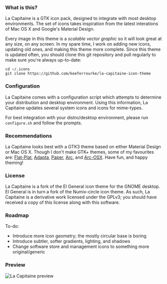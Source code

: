 ### What is this?
La Capitaine is a GTK icon pack, designed to integrate with most desktop environments. The set of icons takes inspiration from the latest interations of Mac OS X and Google's Material Design.

Every image in this theme is a _scalable vector graphic_ so it will look great at any size, on any screen. In my spare time, I work on adding new icons, updating old ones, and making this theme more complete. Since this theme is updated often, you should clone this git repository and pull regularly to make sure you're always up-to-date:

    cd ~/.icons
    git clone https://github.com/keeferrourke/la-capitaine-icon-theme

### Configuration
La Capitaine comes with a configuration script which attempts to determine your distribution and desktop environment. Using this information, La Capitaine updates several system icons and icons for mime-types.

For best integration with your distro/desktop environment, please run `configure.sh` and follow the prompts.

### Recommendations
La Capitaine looks best with a GTK3 theme based on either Material Design or Mac OS X. Though I don't make GTK+ themes, some of my favourites are: [Flat-Plat](http://gnome-look.org/content/show.php/Flat-Plat?content=167704), [Adapta](https://github.com/tista500/Adapta), [Paper](https://snwh.org/paper/theme), [Arc](https://github.com/horst3180/arc-theme), and [Arc-OSX](http://gnome-look.org/content/show.php/Arc-OSX-themes?content=175536). Have fun, and happy theming!

### License
La Capitaine is a fork of the El General icon theme for the GNOME desktop.
El General is in turn a fork of the Numix-circle icon theme.
As such, La Capitaine is a derivative work licensed under the GPLv3; you should have received a copy of this license along with this software.

### Roadmap
To-do:
 * Introduce more icon geometry; the mostly circular base is boring
 * Introduce subtler, softer gradients, lighting, and shadows
 * Change software store and management icons to something more original/generic

### Preview
![La Capitaine preview](https://cdn.rawgit.com/keeferrourke/la-capitaine-icon-theme/master/preview.svg)

